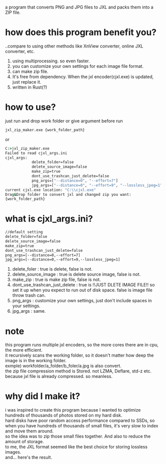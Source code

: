 a program that converts PNG and JPG files to JXL and packs them into a ZIP file.

# how does this program benefit you?
..compare to using other methods like XnView converter, online JXL converter, etc.

1. using multiprocessing. so even faster.
2. you can customize your own settings for each image file format.
3. can make zip file.
4. It's free from dependency. When the jxl encoder(cjxl.exe) is updated, just replace it.
5. written in Rust(?)

# how to use?
just run and drop work folder or give argument before run
```cmd
jxl_zip_maker.exe {work_folder_path}
```
or
```cmd
C:>jxl_zip_maker.exe
Failed to read cjxl_args.ini
cjxl_args:
            delete_folder=false
            delete_source_image=false
            make_zip=true
            dont_use_trashcan_just_delete=false
            png_args=["--distance=0", "--effort=7"]
            jpg_args=["--distance=0", "--effort=9", "--lossless_jpeg=1"]
current cjxl.exe location: "C:\\cjxl.exe"
Drag&Drop folder to convert jxl and changed zip you want:
{work_folder_path}
```

# what is cjxl_args.ini?
```txt
//default setting
delete_folder=false
delete_source_image=false
make_zip=true
dont_use_trashcan_just_delete=false
png_args=[--distance=0,--effort=7]
jpg_args=[--distance=0,--effort=9,--lossless_jpeg=1]
```
1. delete_foler : true is delete, false is not.
2. delete_source_image : true is delete source image, false is not.
3. make_zip : true is make zip file, false is not.
4. dont_use_trashcan_just_delete : true is !!JUST DLETE IMAGE FILE!! so set it up when you expect to run out of disk space. false is image file throw trash can.
5. png_args : customize your own settings, just don't include spaces in your settings.
6. jpg_args : same.

# note
this program runs multiple jxl encoders, so the more cores there are in cpu, the more efficient.  
it recursively scans the working folder, so it doesn't matter how deep the image is in the working folder.  
exmple) workfolder/a_folder/b_foler/a.jpg is also convert.  
the zip file compression method is Stored. not LZMA, Deflare, std-z etc. because jxl file is already compressed. so meanless.  

# why did I make it?
i was inspired to create this program because I wanted to optimize hundreds of thousands of photos stored on my hard disk.  
hard disks have poor random access performance compared to SSDs, so when you have hundreds of thousands of small files, it's very slow to index and move them around.  
so the idea was to zip those small files together. And also to reduce the amount of storage.  
to me, the JXL format seemed like the best choice for storing lossless images.  
and... here's the result.  
